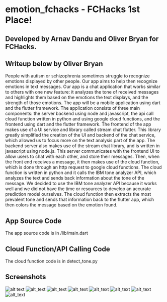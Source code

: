 # emotion_fchacks - FCHacks 1st Place!

## Developed by Arnav Dandu and Oliver Bryan for FCHacks. 
## Writeup below by Oliver Bryan

People with autism or schizophrenia sometimes struggle to recognize emotions displayed by other people. Our app aims to help then recognize emotions in text messages. Our app is a chat application that works similar to others with one new feature: it analyzes the tone of received messages and highlights them based on the emotions the text displays, and the strength of those emotions. The app will be a mobile application using dart and the flutter framework. The application consists of three main components: the server backend using node and javascript, the api call cloud function written in python and using google cloud functions, and the frontend using dart and the flutter framework. The frontend of the app makes use of a UI service and library called stream chat flutter. This library greatly simplified the creation of the UI and backend of the chat service, which allowed us to focus more on the text analysis part of the app. The backend server also makes use of the stream chat library, and is written in javascript using node.js. This server communicates with the frontend UI to allow users to chat with each other, and store their messages. Then, when the front end receives a message, it then makes use of the cloud function, which is done through an http request to google cloud functions. The cloud function is written in python and it calls the IBM tone analyzer API, which analyzes the text and sends back information about the tone of the message. We decided to use the IBM tone analyzer API because it works well and we did not have the time or resources to develop an accurate prediction model ourselves. The cloud function then extracts the most prevalent tone and sends that information back to the flutter app, which then colors the message based on the emotion found.

## App Source Code
The app source code is in /lib/main.dart

## Cloud Function/API Calling Code
The cloud function code is in detect_tone.py

## Screenshots

![alt text](https://cdn.discordapp.com/attachments/767891545159630849/777285888757465128/unknown.png)
![alt_text](https://cdn.discordapp.com/attachments/767891545159630849/777286755933618257/unknown.png)
![alt_text](https://cdn.discordapp.com/attachments/767891545159630849/777286821759025152/unknown.png)
![alt_text](https://cdn.discordapp.com/attachments/767891545159630849/777286958983413760/unknown.png)
![alt_text](https://cdn.discordapp.com/attachments/767891545159630849/777287019847745556/unknown.png)
![alt_text](https://cdn.discordapp.com/attachments/767891545159630849/777287855512223814/unknown.png)
![alt_text](https://cdn.discordapp.com/attachments/767891545159630849/777288139931910174/unknown.png)
![alt_text](https://cdn.discordapp.com/attachments/767891545159630849/777288509135912991/unknown.png)



